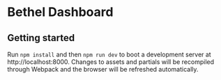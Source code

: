 # Bethel Dashboard

## Getting started

Run `npm install` and then `npm run dev` to boot a development server at
http://localhost:8000. Changes to assets and partials will be recompiled through
Webpack and the browser will be refreshed automatically.
